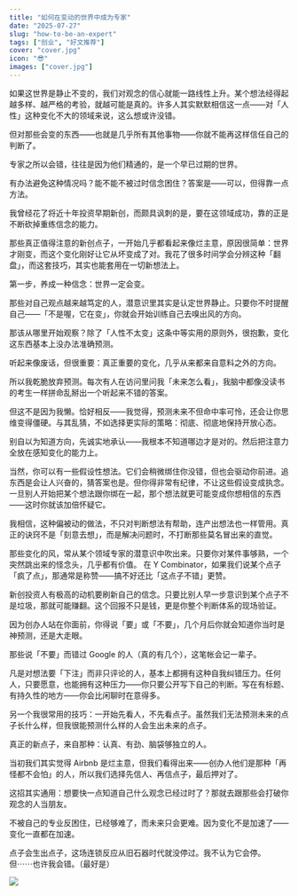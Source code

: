 ```yaml
---
title: "如何在变动的世界中成为专家"
date: "2025-07-27"
slug: "how-to-be-an-expert"
tags: ["创业", "好文推荐"]
cover: "cover.jpg"
icon: "😎"
images: ["cover.jpg"]
---
```

如果这世界是静止不变的，我们对观念的信心就能一路线性上升。某个想法经得起越多样、越严格的考验，就越可能是真的。许多人其实默默相信这一点——对「人性」这种变化不大的领域来说，这么想或许没错。



但对那些会变的东西——也就是几乎所有其他事物——你就不能再这样信任自己的判断了。



专家之所以会错，往往是因为他们精通的，是一个早已过期的世界。



有办法避免这种情况吗？能不能不被过时信念困住？答案是——可以，但得靠一点方法。



我曾经花了将近十年投资早期新创，而颇具讽刺的是，要在这领域成功，靠的正是不断砍掉重练信念的能力。



那些真正值得注意的新创点子，一开始几乎都看起来像烂主意，原因很简单：世界才刚变，而这个变化刚好让它从坏变成了对。我花了很多时间学会分辨这种「翻盘」，而这套技巧，其实也能套用在一切新想法上。



第一步，养成一种信念：世界一定会变。



那些对自己观点越来越笃定的人，潜意识里其实是认定世界静止。只要你不时提醒自己——「不是喔，它在变」，你就会开始训练自己去嗅出风的方向。



那该从哪里开始观察？除了「人性不太变」这条中等实用的原则外，很抱歉，变化这东西基本上没办法准确预测。



听起来像废话，但很重要：真正重要的变化，几乎从来都来自意料之外的方向。



所以我乾脆放弃预测。每次有人在访问里问我「未来怎么看」，我脑中都像没读书的考生一样拼命乱掰出一个听起来不错的答案。



但这不是因为我懒。恰好相反——我觉得，预测未来不但命中率可怜，还会让你思维变得僵硬。与其乱猜，不如选择更实际的策略：彻底、彻底地保持开放心态。



别自以为知道方向，先诚实地承认——我根本不知道哪边才是对的。然后把注意力全放在感知变化的能力上。



当然，你可以有一些假设性想法。它们会稍微绑住你没错，但也会驱动你前进。追东西是会让人兴奋的，猜答案也是。但你得非常有纪律，不让这些假设变成执念。
一旦别人开始把某个想法跟你绑在一起，那个想法就更可能变成你想相信的东西——这时你就该加倍怀疑它。



我相信，这种偏被动的做法，不只对判断想法有帮助，连产出想法也一样管用。真正的诀窍不是「刻意去想」，而是解决问题时，不打断那些莫名冒出来的直觉。



那些变化的风，常从某个领域专家的潜意识中吹出来。只要你对某件事够熟，一个突然跳出来的怪念头，几乎都有价值。
在 Y Combinator，如果我们说某个点子「疯了点」，那通常是称赞——搞不好还比「这点子不错」更赞。



新创投资人有极高的动机要刷新自己的信念。只要比别人早一步意识到某个点子不是垃圾，那就可能赚翻。这个回报不只是钱，更是你整个判断体系的现场验证。



因为创办人站在你面前，你得说「要」或「不要」，几个月后你就会知道你当时是神预测，还是大走眼。



那些说「不要」而错过 Google 的人（真的有几个），这笔帐会记一辈子。



凡是对想法要「下注」而非只评论的人，基本上都拥有这种自我纠错压力。任何人，只要愿意，也能拥有这种压力——你只要公开写下自己的判断。写在有标题、有持久性的地方——你会比闲聊时在意得多。



另一个我很常用的技巧：一开始先看人，不先看点子。虽然我们无法预测未来的点子长什么样，但我很能预测什么样的人会生出未来的点子。



真正的新点子，来自那种：认真、有劲、脑袋够独立的人。



当初我们其实觉得 Airbnb 是烂主意，但我们看得出来——创办人他们是那种「再怪都不会怕」的人，所以我们选择先信人、再信点子，最后押对了。



这招其实通用：想要快一点知道自己什么观念已经过时了？那就去跟那些会打破你观念的人当朋友。



不被自己的专业反困住，已经够难了，而未来只会更难。因为变化不是加速了——变化一直都在加速。



点子会生出点子，这场连锁反应从旧石器时代就没停过。我不认为它会停。
但⋯⋯也许我会错。（最好是）




![](https://prod-files-secure.s3.us-west-2.amazonaws.com/112d0858-5090-4d34-a606-b75eb8d65fd2/46476355-9cf3-4e99-9b7a-3531bc426380/1000202064.png?X-Amz-Algorithm=AWS4-HMAC-SHA256&X-Amz-Content-Sha256=UNSIGNED-PAYLOAD&X-Amz-Credential=ASIAZI2LB4667OYYUZGZ%2F20251009%2Fus-west-2%2Fs3%2Faws4_request&X-Amz-Date=20251009T093232Z&X-Amz-Expires=3600&X-Amz-Security-Token=IQoJb3JpZ2luX2VjEDkaCXVzLXdlc3QtMiJGMEQCIBPw0GayQrWPugxPW9mFeJXaL5AjCcYkynL9Aj%2Fz1t0RAiBY8Vni2p0bik1nDWwjgAHf7NGJ5D6XK1OLUZLCREi8FyqIBAjS%2F%2F%2F%2F%2F%2F%2F%2F%2F%2F8BEAAaDDYzNzQyMzE4MzgwNSIM4Q%2FX%2FUJYkbe2TjIfKtwDuWx97OnQmq1%2Fnqib6PWU8EbZ%2Fw9anh3bBaOuNfWgA1xg4nAG4tx%2BidLSlzgoHW7IDJPB2%2BSlN0kpnkS7kf4zNchfaXH%2BDw67V7a7EyedTVs4p5jyxc%2BZKxoX3lgt2u6s97rOOldtygqVnJCFq77HOs5zusQ7%2BbpqB0zA13wQzu7o77P7gnPa7cljp1GTb%2FsS7Z%2BoFjJlghfszo4zCXD3K6IEWnchfPfF4qHa6ZdvCnDg7GvUBEe%2BacDhQObGqy%2FMkixgDJVmvsp6BUbbQuBlV8%2Fv63tj9i6pWq2u9YhsR%2BJTeWzkoBKgnhpvG316UfXNzk8KLZTduTiaaTpWWwH%2Bzj1DnbSk8GXAl9b3OqKe3DFWfpNxM04sjSXN5jpmLee9rd%2BJ9i0GcbimE8jCqoaW0N4yvDxtKuBq4aK3a45UXGG%2BiwwVO8aht84P4PzXGtZOJzlbRcwYYRZFh53IrFLXnjctkgZiW8UloG2HG%2BrxgNqd%2F9i6ka1g%2FuJNtjrFpxs5sOvpmoBfJe94WodOiEoDSO4xKspjzGEiqK1oczITCjLjR2Y8knbv%2BH%2BYpRoDLN2BsymN%2BSUDMucdMVcNBym5%2FbIWaBM3%2Ffx5EdDX%2BFsTlaqNZSQsv5R5pDTkMZYwr%2BmdxwY6pgGWItasaN0Xx%2BTBsD4pHfnr9ugOw4MkxvFA0tEPY6H%2B3beimAFNwS%2BeIizoKIX1XeYYpdMhInnvci0jwyHj%2BDn2ljnj%2FoNCCHj8gZ7qY81zzgvt8QGfazpGJbBSBwu0r56J4CkfcDO8%2BhzxpT0%2BXEZO3O4sfOxhZkSFqMmqHdvB2TsYImv%2BdIrENCGIbHYbRY5d1du9bWlsYYMCfprDKBhWxlzejsL7&X-Amz-Signature=54d1730c2b436058378ffc28d12a40f758c1ca34928bdfde04fa8f5ccd96a666&X-Amz-SignedHeaders=host&x-amz-checksum-mode=ENABLED&x-id=GetObject)

